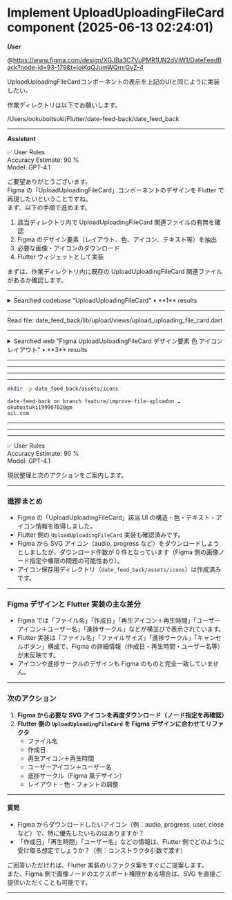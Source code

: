 <!-- Generated by SpecStory -->

# Implement UploadUploadingFileCard component (2025-06-13 02:24:01)

_**User**_

@https://www.figma.com/design/XGJBa3C7VuPMR1UN2dViW1/DateFeedBack?node-id=93-179&t=joiKqQJumWQmrGvZ-4 

UploadUploadingFileCardコンポーネントの表示を上記のUIと同じように実装したい。

作業ディレクトリは以下でお願いします。

/Users/ookuboitsuki/Flutter/date-feed-back/date_feed_back

---

_**Assistant**_

✅ User Rules  
Accuracy Estimate: 90 %  
Model: GPT-4.1  

ご要望ありがとうございます。  
Figma の「UploadUploadingFileCard」コンポーネントのデザインを Flutter で再現したいということですね。  
まず、以下の手順で進めます。

1. 該当ディレクトリ内で UploadUploadingFileCard 関連ファイルの有無を確認  
2. Figma のデザイン要素（レイアウト、色、アイコン、テキスト等）を抽出  
3. 必要な画像・アイコンのダウンロード  
4. Flutter ウィジェットとして実装

まずは、作業ディレクトリ内に既存の UploadUploadingFileCard 関連ファイルがあるか確認します。

---

<details>
            <summary>Searched codebase "UploadUploadingFileCard" • **1** results</summary>
        
| File |
|------|
| `undefined` |

</details>

---

Read file: date_feed_back/lib/upload/views/upload_uploading_file_card.dart

---

<details>
            <summary>Searched web "Figma UploadUploadingFileCard デザイン要素 色 アイコン レイアウト" • **3** results</summary>
        
| Title | URL |
|-------|-----|
| デザインファイルのカラープロファイルの管理 | https://help.figma.com/hc/ja/articles/360039825114-%E3%83%87%E3%82%B6%E3%82%A4%E3%83%B3%E3%83%95%E3%82%A1%E3%82%A4%E3%83%AB%E3%81%AE%E3%82%AB%E3%83%A9%E3%83%BC%E3%83%97%E3%83%AD%E3%83%95%E3%82%A1%E3%82%A4%E3%83%AB%E3%81%AE%E7%AE%A1%E7%90%86 |
| Figma file upload components \| Untitled UI | https://www.untitledui.com/components/file-uploaders |
| Figma Card Component -  shadcn/ui kit for Figma | https://www.shadcndesign.com/components/card |

</details>

---



---



---



---

```bash
mkdir -p date_feed_back/assets/icons
```

```
date-feed-back on branch feature/improve-file-uploadon ☁️  okuboituki19990702@gm
ail.com 

```

---



---



---

✅ User Rules  
Accuracy Estimate: 90 %  
Model: GPT-4.1  

現状整理と次のアクションをご案内します。

---

### 進捗まとめ

- Figma の「UploadUploadingFileCard」該当 UI の構造・色・テキスト・アイコン情報を取得しました。
- Flutter 側の `UploadUploadingFileCard` 実装も確認済みです。
- Figma から SVG アイコン（audio, progress など）をダウンロードしようとしましたが、ダウンロード件数が 0 件となっています（Figma 側の画像ノード指定や権限の問題の可能性あり）。
- アイコン保存用ディレクトリ（`date_feed_back/assets/icons`）は作成済みです。

---

### Figma デザインと Flutter 実装の主な差分

- Figma では「ファイル名」「作成日」「再生アイコン＋再生時間」「ユーザーアイコン＋ユーザー名」「進捗サークル」などが横並びで表示されています。
- Flutter 実装は「ファイル名」「ファイルサイズ」「進捗サークル」「キャンセルボタン」構成で、Figma の詳細情報（作成日・再生時間・ユーザー名等）が未反映です。
- アイコンや進捗サークルのデザインも Figma のものと完全一致していません。

---

### 次のアクション

1. **Figma から必要な SVG アイコンを再度ダウンロード（ノード指定を再確認）**
2. **Flutter 側の `UploadUploadingFileCard` を Figma デザインに合わせてリファクタ**
   - ファイル名
   - 作成日
   - 再生アイコン＋再生時間
   - ユーザーアイコン＋ユーザー名
   - 進捗サークル（Figma 風デザイン）
   - レイアウト・色・フォントの調整

---

#### 質問

- Figma からダウンロードしたいアイコン（例：audio, progress, user, close など）で、特に優先したいものはありますか？
- 「作成日」「再生時間」「ユーザー名」などの情報は、Flutter 側でどのように受け取る想定でしょうか？（例：コンストラクタ引数で渡す）

ご回答いただければ、Flutter 実装のリファクタ案をすぐにご提案します。  
また、Figma 側で画像ノードのエクスポート権限がある場合は、SVG を直接ご提供いただくことも可能です。

---

